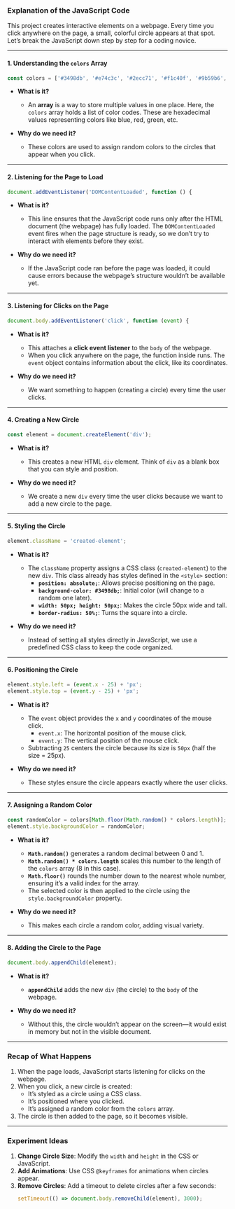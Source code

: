### Explanation of the JavaScript Code

This project creates interactive elements on a webpage. Every time you click anywhere on the page, a small, colorful circle appears at that spot. Let’s break the JavaScript down step by step for a coding novice.

---

#### 1. **Understanding the `colors` Array**
```javascript
const colors = ['#3498db', '#e74c3c', '#2ecc71', '#f1c40f', '#9b59b6', '#e67e22', '#1abc9c', '#34495e'];
```

- **What is it?**
  - An **array** is a way to store multiple values in one place. Here, the `colors` array holds a list of color codes. These are hexadecimal values representing colors like blue, red, green, etc.

- **Why do we need it?**
  - These colors are used to assign random colors to the circles that appear when you click.

---

#### 2. **Listening for the Page to Load**
```javascript
document.addEventListener('DOMContentLoaded', function () {
```

- **What is it?**
  - This line ensures that the JavaScript code runs only after the HTML document (the webpage) has fully loaded. The `DOMContentLoaded` event fires when the page structure is ready, so we don’t try to interact with elements before they exist.

- **Why do we need it?**
  - If the JavaScript code ran before the page was loaded, it could cause errors because the webpage’s structure wouldn’t be available yet.

---

#### 3. **Listening for Clicks on the Page**
```javascript
document.body.addEventListener('click', function (event) {
```

- **What is it?**
  - This attaches a **click event listener** to the `body` of the webpage. 
  - When you click anywhere on the page, the function inside runs. The `event` object contains information about the click, like its coordinates.

- **Why do we need it?**
  - We want something to happen (creating a circle) every time the user clicks.

---

#### 4. **Creating a New Circle**
```javascript
const element = document.createElement('div');
```

- **What is it?**
  - This creates a new HTML `div` element. Think of `div` as a blank box that you can style and position.

- **Why do we need it?**
  - We create a new `div` every time the user clicks because we want to add a new circle to the page.

---

#### 5. **Styling the Circle**
```javascript
element.className = 'created-element';
```

- **What is it?**
  - The `className` property assigns a CSS class (`created-element`) to the new `div`. This class already has styles defined in the `<style>` section:
    - **`position: absolute;`**: Allows precise positioning on the page.
    - **`background-color: #3498db;`**: Initial color (will change to a random one later).
    - **`width: 50px; height: 50px;`**: Makes the circle 50px wide and tall.
    - **`border-radius: 50%;`**: Turns the square into a circle.

- **Why do we need it?**
  - Instead of setting all styles directly in JavaScript, we use a predefined CSS class to keep the code organized.

---

#### 6. **Positioning the Circle**
```javascript
element.style.left = (event.x - 25) + 'px';
element.style.top = (event.y - 25) + 'px';
```

- **What is it?**
  - The `event` object provides the `x` and `y` coordinates of the mouse click.
    - `event.x`: The horizontal position of the mouse click.
    - `event.y`: The vertical position of the mouse click.
  - Subtracting `25` centers the circle because its size is `50px` (half the size = 25px).

- **Why do we need it?**
  - These styles ensure the circle appears exactly where the user clicks.

---

#### 7. **Assigning a Random Color**
```javascript
const randomColor = colors[Math.floor(Math.random() * colors.length)];
element.style.backgroundColor = randomColor;
```

- **What is it?**
  - **`Math.random()`** generates a random decimal between 0 and 1.
  - **`Math.random() * colors.length`** scales this number to the length of the `colors` array (8 in this case).
  - **`Math.floor()`** rounds the number down to the nearest whole number, ensuring it’s a valid index for the array.
  - The selected color is then applied to the circle using the `style.backgroundColor` property.

- **Why do we need it?**
  - This makes each circle a random color, adding visual variety.

---

#### 8. **Adding the Circle to the Page**
```javascript
document.body.appendChild(element);
```

- **What is it?**
  - **`appendChild`** adds the new `div` (the circle) to the `body` of the webpage.

- **Why do we need it?**
  - Without this, the circle wouldn’t appear on the screen—it would exist in memory but not in the visible document.

---

### Recap of What Happens
1. When the page loads, JavaScript starts listening for clicks on the webpage.
2. When you click, a new circle is created:
   - It’s styled as a circle using a CSS class.
   - It’s positioned where you clicked.
   - It’s assigned a random color from the `colors` array.
3. The circle is then added to the page, so it becomes visible.

---

### Experiment Ideas
1. **Change Circle Size**: Modify the `width` and `height` in the CSS or JavaScript.
2. **Add Animations**: Use CSS `@keyframes` for animations when circles appear.
3. **Remove Circles**: Add a timeout to delete circles after a few seconds:
   ```javascript
   setTimeout(() => document.body.removeChild(element), 3000);
   ```